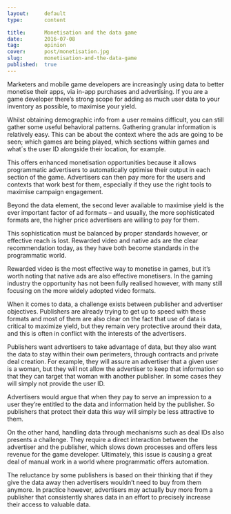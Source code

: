 ```yaml
---
layout:     default
type:       content

title:      Monetisation and the data game
date:       2016-07-08
tag:        opinion
cover:      post/monetisation.jpg
slug:       monetisation-and-the-data-game
published:  true
---
```


Marketers and mobile game developers are increasingly using data to better monetise their apps, via in-app purchases and advertising. If you are a game developer there’s strong scope for adding as much user data to your inventory as possible, to maximise your yield.

Whilst obtaining demographic info from a user remains difficult, you can still gather some useful behavioral patterns. Gathering granular information is relatively easy. This can be about the context where the ads are going to be seen; which games are being played, which sections within games and what´s the user ID alongside their location, for example.

This offers enhanced monetisation opportunities because it allows programmatic advertisers to automatically optimise their output in each section of the game. Advertisers can then pay more for the users and contexts that work best for them, especially if they use the right tools to maximise campaign engagement.

Beyond the data element, the second lever available to maximise yield is the ever important factor of ad formats – and usually, the more sophisticated formats are, the higher price advertisers are willing to pay for them.

This sophistication must be balanced by proper standards however, or effective reach is lost. Rewarded video and native ads are the clear recommendation today, as they have both become standards in the programmatic world.

Rewarded video is the most effective way to monetise in games, but it’s worth noting that native ads are also effective monetisers. In the gaming industry the opportunity has not been fully realised however, with many still focusing on the more widely adopted video formats.

When it comes to data, a challenge exists between publisher and advertiser objectives. Publishers are already trying to get up to speed with these formats and most of them are also clear on the fact that use of data is critical to maximize yield, but they remain very protective around their data, and this is often in conflict with the interests of the advertisers.

Publishers want advertisers to take advantage of data, but they also want the data to stay within their own perimeters, through contracts and private deal creation. For example, they will assure an advertiser that a given user is a woman, but they will not allow the advertiser to keep that information so that they can target that woman with another publisher. In some cases they will simply not provide the user ID.

Advertisers would argue that when they pay to serve an impression to a user they’re entitled to the data and information held by the publisher. So publishers that protect their data this way will simply be less attractive to them.

On the other hand, handling data through mechanisms such as deal IDs also presents a challenge. They require a direct interaction between the advertiser and the publisher, which slows down processes and offers less revenue for the game developer. Ultimately, this issue is causing a great deal of manual work in a world where programmatic offers automation.

The reluctance by some publishers is based on their thinking that if they give the data away then advertisers wouldn’t need to buy from them anymore. In practice however, advertisers may actually buy more from a publisher that consistently shares data in an effort to precisely increase their access to valuable data.
